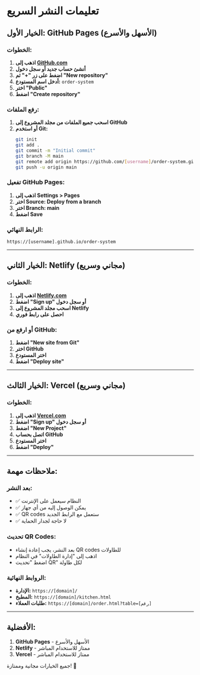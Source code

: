 # تعليمات النشر السريع

## الخيار الأول: GitHub Pages (الأسهل والأسرع)

### الخطوات:
1. **اذهب إلى [GitHub.com](https://github.com)**
2. **أنشئ حساب جديد أو سجل دخول**
3. **اضغط على زر "+" ثم "New repository"**
4. **أدخل اسم المستودع:** `order-system`
5. **اختر "Public"**
6. **اضغط "Create repository"**

### رفع الملفات:
1. **اسحب جميع الملفات من مجلد المشروع إلى GitHub**
2. **أو استخدم Git:**
   ```bash
   git init
   git add .
   git commit -m "Initial commit"
   git branch -M main
   git remote add origin https://github.com/[username]/order-system.git
   git push -u origin main
   ```

### تفعيل GitHub Pages:
1. **اذهب إلى Settings > Pages**
2. **اختر Source: Deploy from a branch**
3. **اختر Branch: main**
4. **اضغط Save**

### الرابط النهائي:
```
https://[username].github.io/order-system
```

---

## الخيار الثاني: Netlify (مجاني وسريع)

### الخطوات:
1. **اذهب إلى [Netlify.com](https://netlify.com)**
2. **اضغط "Sign up" أو سجل دخول**
3. **اسحب مجلد المشروع إلى Netlify**
4. **احصل على رابط فوري**

### أو ارفع من GitHub:
1. **اضغط "New site from Git"**
2. **اختر GitHub**
3. **اختر المستودع**
4. **اضغط "Deploy site"**

---

## الخيار الثالث: Vercel (مجاني وسريع)

### الخطوات:
1. **اذهب إلى [Vercel.com](https://vercel.com)**
2. **اضغط "Sign up" أو سجل دخول**
3. **اضغط "New Project"**
4. **اتصل بحساب GitHub**
5. **اختر المستودع**
6. **اضغط "Deploy"**

---

## ملاحظات مهمة:

### بعد النشر:
- ✅ النظام سيعمل على الإنترنت
- ✅ يمكن الوصول إليه من أي جهاز
- ✅ QR codes ستعمل مع الرابط الجديد
- ✅ لا حاجة لجدار الحماية

### تحديث QR Codes:
- بعد النشر، يجب إعادة إنشاء QR codes للطاولات
- اذهب إلى "إدارة الطاولات" في النظام
- اضغط "تحديث QR" لكل طاولة

### الروابط النهائية:
- **الإدارة:** `https://[domain]/`
- **المطبخ:** `https://[domain]/kitchen.html`
- **طلبات العملاء:** `https://[domain]/order.html?table=[رقم]`

---

## الأفضلية:
1. **GitHub Pages** - الأسهل والأسرع
2. **Netlify** - ممتاز للاستخدام المباشر
3. **Vercel** - ممتاز للاستخدام المباشر

جميع الخيارات مجانية وممتازة! 🚀 